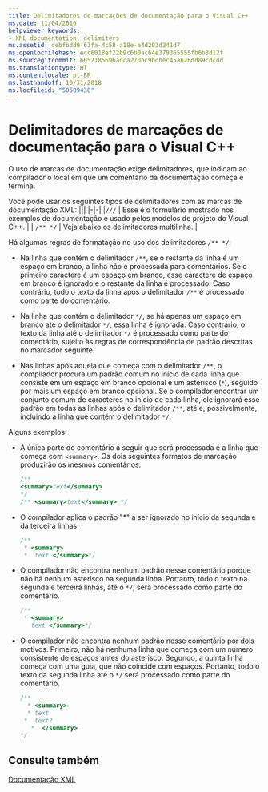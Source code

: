 ```yaml
---
title: Delimitadores de marcações de documentação para o Visual C++
ms.date: 11/04/2016
helpviewer_keywords:
- XML documentation, delimiters
ms.assetid: debfbdd9-63fa-4c58-a18e-a4d203d241d7
ms.openlocfilehash: ecc6018ef22b9c6b0ac64e379365555fb6b3d12f
ms.sourcegitcommit: 6052185696adca270bc9bdbec45a626dd89cdcdd
ms.translationtype: HT
ms.contentlocale: pt-BR
ms.lasthandoff: 10/31/2018
ms.locfileid: "50589430"
---
```

# <a name="delimiters-for-visual-c-documentation-tags"></a>Delimitadores de marcações de documentação para o Visual C++

O uso de marcas de documentação exige delimitadores, que indicam ao compilador o local em que um comentário da documentação começa e termina.

Você pode usar os seguintes tipos de delimitadores com as marcas de documentação XML:
|||
|-|-|
|`///`  | Esse é o formulário mostrado nos exemplos de documentação e usado pelos modelos de projeto do Visual C++.  |
| `/** */`  | Veja abaixo os delimitadores multilinha.  |

Há algumas regras de formatação no uso dos delimitadores `/** */`:

- Na linha que contém o delimitador `/**`, se o restante da linha é um espaço em branco, a linha não é processada para comentários. Se o primeiro caractere é um espaço em branco, esse caractere de espaço em branco é ignorado e o restante da linha é processado. Caso contrário, todo o texto da linha após o delimitador `/**` é processado como parte do comentário.

- Na linha que contém o delimitador `*/`, se há apenas um espaço em branco até o delimitador `*/`, essa linha é ignorada. Caso contrário, o texto da linha até o delimitador `*/` é processado como parte do comentário, sujeito às regras de correspondência de padrão descritas no marcador seguinte.

- Nas linhas após aquela que começa com o delimitador `/**`, o compilador procura um padrão comum no início de cada linha que consiste em um espaço em branco opcional e um asterisco (`*`), seguido por mais um espaço em branco opcional. Se o compilador encontrar um conjunto comum de caracteres no início de cada linha, ele ignorará esse padrão em todas as linhas após o delimitador `/**`, até e, possivelmente, incluindo a linha que contém o delimitador `*/`.

Alguns exemplos:

- A única parte do comentário a seguir que será processada é a linha que começa com `<summary>`. Os dois seguintes formatos de marcação produzirão os mesmos comentários:

    ```cpp
    /**
    <summary>text</summary>
    */
    /** <summary>text</summary> */
    ```

- O compilador aplica o padrão "\*" a ser ignorado no início da segunda e da terceira linhas.

    ```cpp
    /**
     * <summary>
     *  text </summary>*/
    ```

- O compilador não encontra nenhum padrão nesse comentário porque não há nenhum asterisco na segunda linha. Portanto, todo o texto na segunda e terceira linhas, até o `*/`, será processado como parte do comentário.

    ```cpp
    /**
     * <summary>
       text </summary>*/
    ```

- O compilador não encontra nenhum padrão nesse comentário por dois motivos. Primeiro, não há nenhuma linha que começa com um número consistente de espaços antes do asterisco. Segundo, a quinta linha começa com uma guia, que não coincide com espaços. Portanto, todo o texto da segunda linha até o `*/` será processado como parte do comentário.

    ```cpp
    /**
      * <summary>
      * text
     *  text2
       *  </summary>
    */
    ```

## <a name="see-also"></a>Consulte também

[Documentação XML](../ide/xml-documentation-visual-cpp.md)